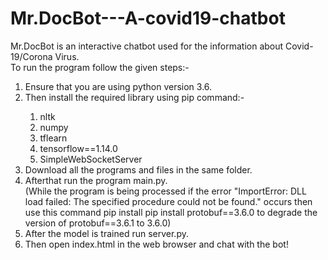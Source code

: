 # Mr.DocBot---A-covid19-chatbot
Mr.DocBot is an interactive chatbot used for the information about Covid-19/Corona Virus.<br>
To run the program follow the given steps:-<ol>
  <li>Ensure that you are using python version 3.6.</li>
  <li>Then install the required library using pip command:-</li>
  <ol>
    <li>nltk</li>
    <li>numpy</li>
    <li>tflearn</li>
    <li>tensorflow==1.14.0</li>
    <li>SimpleWebSocketServer</li>
  </ol>
  <li>Download all the programs and files in the same folder.</li>
  <li>Afterthat run the program main.py.<br>
  (While the program is being processed if the error "ImportError: DLL load failed: The specified procedure could not be found." occurs
  then use this command pip install pip install protobuf==3.6.0 to degrade the version of protobuf==3.6.1 to 3.6.0)</li> 
  <li>After the model is trained run server.py.</li>
  <li>Then open index.html in the web browser and chat with the bot!</li>
</ol>                                                   
